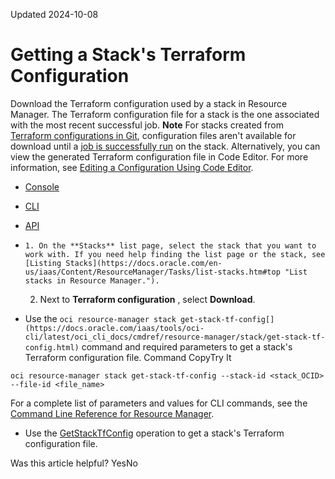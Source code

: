 Updated 2024-10-08
# Getting a Stack's Terraform Configuration
Download the Terraform configuration used by a stack in Resource Manager. The Terraform configuration file for a stack is the one associated with the most recent successful job.
**Note** For stacks created from [Terraform configurations in Git](https://docs.oracle.com/en-us/iaas/Content/ResourceManager/Tasks/create-stack-git.htm#top "Create a stack in Resource Manager from a Terraform configuration stored in Git. Select a configuration source provider that specifies the Git information needed to access the configurations."), configuration files aren't available for download until a [job is successfully run](https://docs.oracle.com/en-us/iaas/Content/ResourceManager/Tasks/create-job.htm#top "Create a job in Resource Manager, such as plan, apply, or destroy.") on the stack.
Alternatively, you can view the generated Terraform configuration file in Code Editor. For more information, see [Editing a Configuration Using Code Editor](https://docs.oracle.com/en-us/iaas/Content/ResourceManager/Tasks/code-editor.htm#top "Use Code Editor to edit the Terraform configuration associated with a stack in Resource Manager.").
  * [Console](https://docs.oracle.com/en-us/iaas/Content/ResourceManager/Tasks/get-stack-tf-config.htm)
  * [CLI](https://docs.oracle.com/en-us/iaas/Content/ResourceManager/Tasks/get-stack-tf-config.htm)
  * [API](https://docs.oracle.com/en-us/iaas/Content/ResourceManager/Tasks/get-stack-tf-config.htm)


  *     1. On the **Stacks** list page, select the stack that you want to work with. If you need help finding the list page or the stack, see [Listing Stacks](https://docs.oracle.com/en-us/iaas/Content/ResourceManager/Tasks/list-stacks.htm#top "List stacks in Resource Manager.").
    2. Next to **Terraform configuration** , select **Download**.
  * Use the `oci resource-manager stack get-stack-tf-config[](https://docs.oracle.com/iaas/tools/oci-cli/latest/oci_cli_docs/cmdref/resource-manager/stack/get-stack-tf-config.html)` command and required parameters to get a stack's Terraform configuration file.
Command
CopyTry It
```
oci resource-manager stack get-stack-tf-config --stack-id <stack_OCID> --file-id <file_name>
```

For a complete list of parameters and values for CLI commands, see the [Command Line Reference for Resource Manager](https://docs.oracle.com/iaas/tools/oci-cli/latest/oci_cli_docs/cmdref/resource-manager.html).
  * Use the [GetStackTfConfig](https://docs.oracle.com/iaas/api/#/en/resourcemanager/latest/Stack/GetStackTfConfig) operation to get a stack's Terraform configuration file.


Was this article helpful?
YesNo

